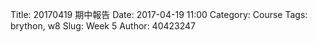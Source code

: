 Title: 20170419 期中報告
Date: 2017-04-19 11:00
Category: Course
Tags: brython, w8
Slug: Week 5
Author: 40423247




